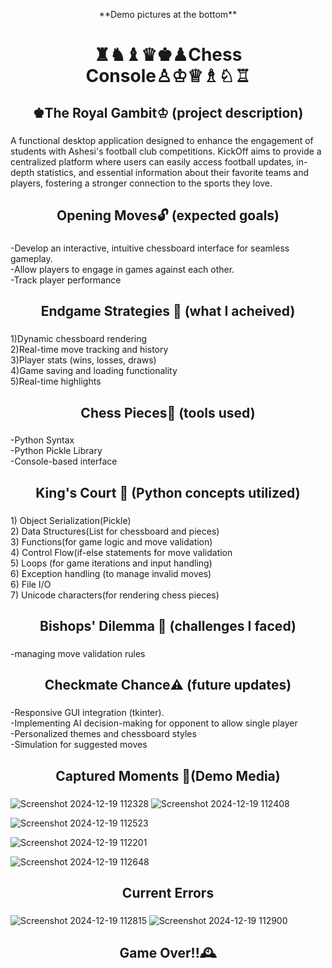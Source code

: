 <p align="center">**Demo pictures at the bottom**</p>

###

<h1 align="center">♜♞♝♛♚♟Chess Console♙♔♕♗♘♖</h1>

###

<h2 align="center">♚The Royal Gambit♔ (project description)</h2>

###

<p align="left">A functional desktop application designed to enhance the engagement of students with Ashesi's football club competitions. KickOff aims to provide a centralized platform where users can easily access football updates, in-depth statistics, and essential information about their favorite teams and players, fostering a stronger connection to the sports they love.</p>

###

<h2 align="center">Opening Moves🔓 (expected goals)</h2>

###

<p align="left">-Develop an interactive, intuitive chessboard interface for seamless gameplay.<br>-Allow players to engage in games against each other.<br>-Track player performance</p>

###

<h2 align="center">Endgame Strategies 🏁 (what I acheived)</h2>

###

<p align="left">1)Dynamic chessboard rendering<br>2)Real-time move tracking and history<br>3)Player stats 
 (wins, losses, draws)<br>4)Game saving and loading functionality<br>5)Real-time highlights</p>

###

<h2 align="center"> Chess Pieces🧩 (tools used)</h2>

###

<p align="left">-Python Syntax<br>-Python Pickle Library<br>-Console-based interface</p>

###

<h2 align="center">King's Court 🏰 (Python concepts utilized)</h2>

###

<p align="left">1) Object Serialization(Pickle)<br>2) Data Structures(List for chessboard and pieces)<br>3) Functions(for game logic and move validation)<br>4) Control Flow(if-else statements for move validation<br>5) Loops (for game iterations and input handling)<br>6) Exception handling (to manage invalid moves)<br>6) File I/O<br>7) Unicode characters(for rendering chess pieces)</p>

###

<h2 align="center">Bishops' Dilemma 🔮 (challenges I faced)</h2>

###

<p align="left">-managing move validation rules</p>

###

<h2 align="center">Checkmate Chance⚠️ (future updates)</h2>

###

<p align="left">-Responsive GUI integration (tkinter).<br>-Implementing AI decision-making for opponent to allow single player<br>-Personalized themes and chessboard styles<br>-Simulation for suggested moves</p>

###

<h2 align="center">Captured Moments 🎥(Demo Media)</h2>

###

![Screenshot 2024-12-19 112328](https://github.com/user-attachments/assets/b29d5b8f-e7f1-4835-868b-161729fffef1)
![Screenshot 2024-12-19 112408](https://github.com/user-attachments/assets/10d780ea-fa94-4e4c-bda7-1e74becab004)

![Screenshot 2024-12-19 112523](https://github.com/user-attachments/assets/69f46d18-3893-4132-8438-b2184ea7b6cc)

![Screenshot 2024-12-19 112201](https://github.com/user-attachments/assets/0712362d-a1e6-402e-9b74-ff618bfb24f9)


![Screenshot 2024-12-19 112648](https://github.com/user-attachments/assets/e3783c1d-a0b8-43c4-b9f7-1cc66e5dbb97)

###
<h2 align="center">Current Errors</h2>

###
![Screenshot 2024-12-19 112815](https://github.com/user-attachments/assets/39692ec2-09f9-4242-817b-9d4576bb7ca2)
![Screenshot 2024-12-19 112900](https://github.com/user-attachments/assets/6dab357c-4275-416a-a791-cdcbf1f39d5a)

###

<h2 align="center">Game Over!!🕰️ </h2>

###
